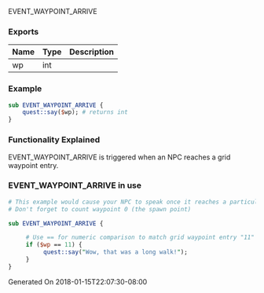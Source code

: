 EVENT_WAYPOINT_ARRIVE
### Exports
**Name**|**Type**|**Description**
:-----|:-----|:-----
wp|int|
### Example
```perl
sub EVENT_WAYPOINT_ARRIVE {
	quest::say($wp); # returns int
}
```

### Functionality Explained

EVENT_WAYPOINT_ARRIVE is triggered when an NPC reaches a grid waypoint entry.

### EVENT_WAYPOINT_ARRIVE in use

```perl
# This example would cause your NPC to speak once it reaches a particular waypoint. 
# Don't forget to count waypoint 0 (the spawn point)

sub EVENT_WAYPOINT_ARRIVE {

     # Use == for numeric comparison to match grid waypoint entry "11" 
     if ($wp == 11) {
          quest::say("Wow, that was a long walk!");
     }
}
```

Generated On 2018-01-15T22:07:30-08:00